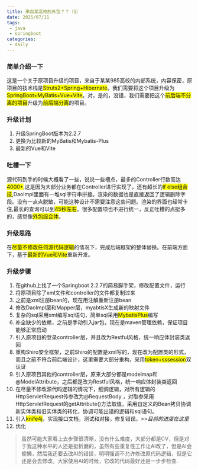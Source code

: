 ```yaml
---
title: 来自某高校的外包？？（1）
date: 2025/07/11
tags:
 - java
 - springboot
categories:
 - daily
---
```






### 简单介绍一下

这是一个关于原项目升级的项目，来自于某某985高校的内部系统，内容保密，原项目的技术栈是<span style="background-color: yellow;">Struts2+Spring+Hibernate</span>。我们需要将这个项目升级为<span style="background-color: yellow;">SpringBoot+MyBatis+Vue+Vite</span>。对，是的，没错，我们需要把这个<span style="background-color: yellow;">前后端不分离的项目</span>升级为<span style="background-color: yellow;">前后端分离</span>的项目。

### 升级计划
1. 升级SpringBoot版本为2.2.7
2. 更换为比较新的MyBatis和Mybatis-Plus
3. 最新的Vue和Vite

### 吐槽一下

源代码到手的时候大概看了一些，说说一些槽点，最多的Controller行数高达 <span class=markdown-word-wrap>4000+</span>,这是因为大部分业务都在Controller进行实现了，还有超长的<span class=markdown-word-wrap>if else组合技</span>,DaoImpl里面有一堆sql字符串拼接。渲染的数据也是直接返回了逻辑删除字段。没有一点点脱敏，可能这种设计不需要注意这些问题。渲染的界面也经常卡住,最长的查询可以到<span class=markdown-word-wrap>45秒左右</span>。很多配置项也不进行统一，反正吐槽的点挺多的，感觉像<span class=markdown-word-wrap>外包综合体</span>。


### 升级思路
在<span class=markdown-word-wrap>尽量不修改任何源代码逻辑</span>的情况下，完成后端框架的整体替换。在前端方面下，基于<span class=markdown-word-wrap>最新的Vue和Vite</span>重新开发。


### 升级步骤

1. 在github上找了一个Springboot 2.2.7的简易脚手架，修改配置文件，运行
2. 将原项目除了xml文件和controller的文件都复制过来
3. 之前是xml注册bean的，现在用注解重新注册bean
4. 修改DaoImpl层和Mapper层，myabtisX生成新的映射文件
5. 复杂的sql采用xml编写sql语句，简单sql采用<span class=markdown-word-wrap>MybatisPlus</span>编写
6. 补全缺少的依赖，之前是手动引入jar包，现在是maven管理依赖，保证项目能够正常启动
7. 引入原项目的登录controller层，并且改为Restful风格，统一响应体封装类返回
8. 重构Shiro安全框架，之前Shiro的配置是xml写的，现在改为配置类的形式，而且之前不符合前后端设计，这里需要大部分重构，采用<span class=markdown-word-wrap>token+sssession</span>双认证
9. 引入原项目其他的controller层，原来大部分都是modelmap和@ModelAttribute，之后都是改为Restful风格，统一响应体封装类返回
10. 在尽量不修改源代码逻辑的情况下，细调逻辑，对所有逻辑的HttpServletRequest传参改为@RequestBody ，对取参采用HttpServletRequest的getAttribute()方法取值，采用自定义的Bean拷贝协调新实体类和旧实体类的转化，协调可能出错的逻辑和sql语句。
11. 引入<span class="markdown-word-wrap">knife4j</span>，实现接口文档，测试和对接，修复错误。>>*目前的进度在这里*
12. 优化



> 虽然可能大家看上去步骤很清晰，没有什么难度，大部分都是CV，但是对于我这种水平的人还是挺折磨的，虽然有些重复性工作让AI改了，但是AI会偷懒，然后我还要去改AI的错误，明明强调不允许修改原代码逻辑，但是它还是会去修改。大家使用AI的时候，它改的代码最好还是一步步检查.
<style>
.markdown-word-wrap {
    background-color: yellow;
}

</style>